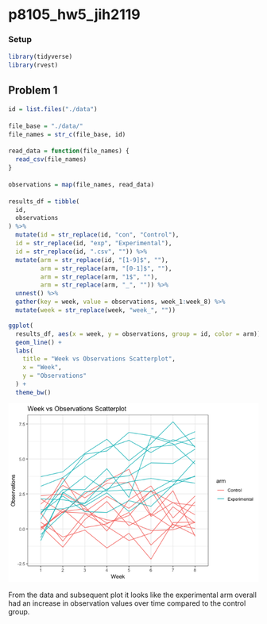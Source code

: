 p8105\_hw5\_jih2119
================

### Setup

``` r
library(tidyverse)
library(rvest)
```

Problem 1
---------

``` r
id = list.files("./data") 

file_base = "./data/"
file_names = str_c(file_base, id)

read_data = function(file_names) {
  read_csv(file_names)
}

observations = map(file_names, read_data)

results_df = tibble(
  id,
  observations
) %>% 
  mutate(id = str_replace(id, "con", "Control"), 
  id = str_replace(id, "exp", "Experimental"), 
  id = str_replace(id, ".csv", "")) %>% 
  mutate(arm = str_replace(id, "[1-9]$", ""), 
         arm = str_replace(arm, "[0-1]$", ""),
         arm = str_replace(arm, "1$", ""),
         arm = str_replace(arm, "_", "")) %>% 
  unnest() %>% 
  gather(key = week, value = observations, week_1:week_8) %>% 
  mutate(week = str_replace(week, "week_", ""))
```

``` r
ggplot(
  results_df, aes(x = week, y = observations, group = id, color = arm)) +
  geom_line() +
  labs(
    title = "Week vs Observations Scatterplot",
    x = "Week",
    y = "Observations"
  ) +
  theme_bw()
```

![](hw5_files/figure-markdown_github/long_plot-1.png)

From the data and subsequent plot it looks like the experimental arm overall had an increase in observation values over time compared to the control group.
